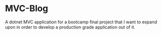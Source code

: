 # MVC-Blog
 A dotnet MVC application for a bootcamp final project that I want to expand upon in order to develop a production grade application out of it.
